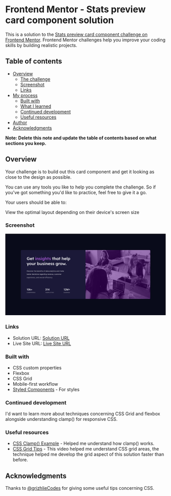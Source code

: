# Frontend Mentor - Stats preview card component solution

This is a solution to the [Stats preview card component challenge on Frontend Mentor](https://www.frontendmentor.io/challenges/stats-preview-card-component-8JqbgoU62). Frontend Mentor challenges help you improve your coding skills by building realistic projects. 

## Table of contents

- [Overview](#overview)
  - [The challenge](#the-challenge)
  - [Screenshot](#screenshot)
  - [Links](#links)
- [My process](#my-process)
  - [Built with](#built-with)
  - [What I learned](#what-i-learned)
  - [Continued development](#continued-development)
  - [Useful resources](#useful-resources)
- [Author](#author)
- [Acknowledgments](#acknowledgments)

**Note: Delete this note and update the table of contents based on what sections you keep.**

## Overview

Your challenge is to build out this card component and get it looking as close to the design as possible.

You can use any tools you like to help you complete the challenge. So if you've got something you'd like to practice, feel free to give it a go.

Your users should be able to:

View the optimal layout depending on their device's screen size

### Screenshot

![](./screenshot.png)

### Links

- Solution URL: [Solution URL](https://github.com/DenzDy/frontend-mentor-stats-card-component-challenge)
- Live Site URL: [Live Site URL](https://denzdy.github.io/frontend-mentor-stats-card-component-challenge/)

### Built with

- CSS custom properties
- Flexbox
- CSS Grid
- Mobile-first workflow
- [Styled Components](https://styled-components.com/) - For styles

### Continued development

I'd want to learn more about techniques concerning CSS Grid and flexbox alongside understanding clamp() for responsive CSS.

### Useful resources

- [CSS Clamp() Example](https://www.example.com) - Helped me understand how clamp() works.
- [CSS Grid Tips](https://www.youtube.com/watch?v=v5KzBPUEgGQ&list=PL4-IK0AVhVjPv5tfS82UF_iQgFp4Bl998&index=2&t=453s) - This video helped me understand CSS grid areas, the technique helped me   develop the grid aspect of this solution faster than before.


## Acknowledgments

Thanks to [@grizhlieCodes](https://github.com/grizhlieCodes) for giving some useful tips concerning CSS.

